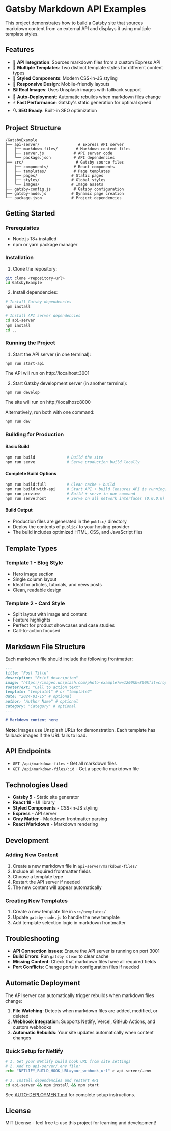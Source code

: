 # Gatsby Markdown API Examples

This project demonstrates how to build a Gatsby site that sources markdown content from an external API and displays it using multiple template styles.

## Features

- 🚀 **API Integration**: Sources markdown files from a custom Express API
- 📝 **Multiple Templates**: Two distinct template styles for different content types
- 💅 **Styled Components**: Modern CSS-in-JS styling
- 📱 **Responsive Design**: Mobile-friendly layouts
- 🖼️ **Real Images**: Uses Unsplash images with fallback support
- 🔄 **Auto-Deployment**: Automatic rebuilds when markdown files change
- ⚡ **Fast Performance**: Gatsby's static generation for optimal speed
- 🔍 **SEO Ready**: Built-in SEO optimization

## Project Structure

```
/GatsbyExample
├── api-server/                 # Express API server
│   ├── markdown-files/        # Markdown content files
│   ├── server.js             # API server code
│   └── package.json          # API dependencies
├── src/                       # Gatsby source files
│   ├── components/           # React components
│   ├── templates/            # Page templates
│   ├── pages/               # Static pages
│   ├── styles/              # Global styles
│   └── images/              # Image assets
├── gatsby-config.js          # Gatsby configuration
├── gatsby-node.js           # Dynamic page creation
└── package.json             # Project dependencies
```

## Getting Started

### Prerequisites

- Node.js 18+ installed
- npm or yarn package manager

### Installation

1. Clone the repository:
```bash
git clone <repository-url>
cd GatsbyExample
```

2. Install dependencies:
```bash
# Install Gatsby dependencies
npm install

# Install API server dependencies
cd api-server
npm install
cd ..
```

### Running the Project

1. Start the API server (in one terminal):
```bash
npm run start-api
```
The API will run on http://localhost:3001

2. Start Gatsby development server (in another terminal):
```bash
npm run develop
```
The site will run on http://localhost:8000

Alternatively, run both with one command:
```bash
npm run dev
```

### Building for Production

#### Basic Build
```bash
npm run build              # Build the site
npm run serve              # Serve production build locally
```

#### Complete Build Options
```bash
npm run build:full         # Clean cache + build
npm run build:with-api     # Start API + build (ensures API is running)
npm run preview            # Build + serve in one command
npm run serve:host         # Serve on all network interfaces (0.0.0.0)
```

#### Build Output
- Production files are generated in the `public/` directory
- Deploy the contents of `public/` to your hosting provider
- The build includes optimized HTML, CSS, and JavaScript files

## Template Types

### Template 1 - Blog Style
- Hero image section
- Single column layout
- Ideal for articles, tutorials, and news posts
- Clean, readable design

### Template 2 - Card Style
- Split layout with image and content
- Feature highlights
- Perfect for product showcases and case studies
- Call-to-action focused

## Markdown File Structure

Each markdown file should include the following frontmatter:

```markdown
---
title: "Post Title"
description: "Brief description"
image: "https://images.unsplash.com/photo-example?w=1200&h=800&fit=crop"
footerText: "Call to action text"
template: "template1" # or "template2"
date: "2024-01-15" # optional
author: "Author Name" # optional
category: "Category" # optional
---

# Markdown content here
```

**Note**: Images use Unsplash URLs for demonstration. Each template has fallback images if the URL fails to load.

## API Endpoints

- `GET /api/markdown-files` - Get all markdown files
- `GET /api/markdown-files/:id` - Get a specific markdown file

## Technologies Used

- **Gatsby 5** - Static site generator
- **React 18** - UI library
- **Styled Components** - CSS-in-JS styling
- **Express** - API server
- **Gray Matter** - Markdown frontmatter parsing
- **React Markdown** - Markdown rendering

## Development

### Adding New Content

1. Create a new markdown file in `api-server/markdown-files/`
2. Include all required frontmatter fields
3. Choose a template type
4. Restart the API server if needed
5. The new content will appear automatically

### Creating New Templates

1. Create a new template file in `src/templates/`
2. Update `gatsby-node.js` to handle the new template
3. Add template selection logic in markdown frontmatter

## Troubleshooting

- **API Connection Issues**: Ensure the API server is running on port 3001
- **Build Errors**: Run `gatsby clean` to clear cache
- **Missing Content**: Check that markdown files have all required fields
- **Port Conflicts**: Change ports in configuration files if needed

## Automatic Deployment

The API server can automatically trigger rebuilds when markdown files change:

1. **File Watching**: Detects when markdown files are added, modified, or deleted
2. **Webhook Integration**: Supports Netlify, Vercel, GitHub Actions, and custom webhooks
3. **Automatic Rebuilds**: Your site updates automatically when content changes

### Quick Setup for Netlify
```bash
# 1. Get your Netlify build hook URL from site settings
# 2. Add to api-server/.env file:
echo "NETLIFY_BUILD_HOOK_URL=your_webhook_url" > api-server/.env

# 3. Install dependencies and restart API
cd api-server && npm install && npm start
```

See [AUTO-DEPLOYMENT.md](AUTO-DEPLOYMENT.md) for complete setup instructions.

## License

MIT License - feel free to use this project for learning and development!